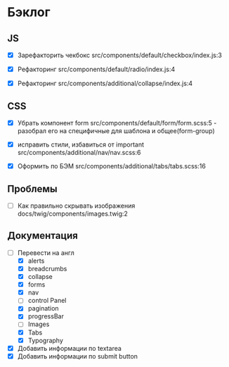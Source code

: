 # Бэклог
## JS
- [x] Зарефакторить чекбокс src/components/default/checkbox/index.js:3
- [x] Рефакторинг src/components/default/radio/index.js:4
- [x] Рефакторинг src/components/additional/collapse/index.js:4


## CSS
- [x] Убрать компонент form src/components/default/form/form.scss:5 - разобрал его на специфичные для шаблона и общее(form-group)
- [x] исправить стили, избавиться от important src/components/additional/nav/nav.scss:6
- [x] Оформить по БЭМ src/components/additional/tabs/tabs.scss:16


## Проблемы
- [ ] Как правильно скрывать изображения docs/twig/components/images.twig:2


## Документация
- [ ] Перевести на англ 
    - [x] alerts
    - [x] breadcrumbs
    - [x] collapse
    - [x] forms
    - [x] nav
    - [ ] control Panel
    - [x] pagination
    - [x] progressBar
    - [ ] Images
    - [x] Tabs
    - [x] Typography
- [x] Добавить информации по textarea
- [x] Добавить информации по submit button 
